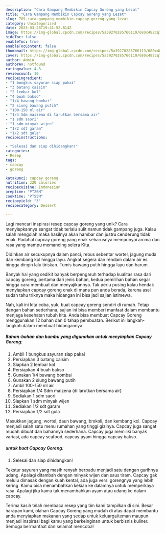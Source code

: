 ```yaml
---
description: "Cara Gampang Membikin Capcay Goreng yang Lezat"
title: "Cara Gampang Membikin Capcay Goreng yang Lezat"
slug: 789-cara-gampang-membikin-capcay-goreng-yang-lezat
category: Uncategorized
date: 2023-03-26T19:41:52.814Z
image: https://img-global.cpcdn.com/recipes/5a39270285766119/680x482cq70/capcay-goreng-foto-resep-utama.jpg
hideToc: false
enableToc: true
enableTocContent: false
thumbnail: https://img-global.cpcdn.com/recipes/5a39270285766119/680x482cq70/capcay-goreng-foto-resep-utama.jpg
cover: https://img-global.cpcdn.com/recipes/5a39270285766119/680x482cq70/capcay-goreng-foto-resep-utama.jpg
author: Admin
authorAv: notfound
ratingvalue: 4.8
reviewcount: 10
recipeingredient:
- "1 bungkus sayuran siap pakai"
- "3 batang caisim"
- "2 lembar kol"
- "4 buah bakso"
- "1/4 bawang bombai"
- "2 siung bawang putih"
- "100-150 ml air"
- "1/4 Sdm maizena di larutkan bersama air"
- "1 sdm saori"
- "1 sdm minyak wijen"
- "1/2 sdt garam"
- "1/2 sdt gula"
recipeinstructions:

- "Selesai dan siap dihidangkan!"
categories:
- Resep
tags:
- capcay
- goreng

katakunci: capcay goreng 
nutrition: 220 calories
recipecuisine: Indonesian
preptime: "PT26M"
cooktime: "PT55M"
recipeyield: "3"
recipecategory: Dessert

---
```





Lagi mencari inspirasi resep capcay goreng yang unik? Cara menyiapkannya sangat tidak terlalu sulit namun tidak gampang juga. Kalau salah mengolah maka hasilnya akan hambar dan justru cenderung tidak enak. Padahal capcay goreng yang enak seharusnya mempunyai aroma dan rasa yang mampu memancing selera Kita.





Didihkan air secukupnya dalam panci, rebus sebentar wortel, jagung muda dan kembang kol hingga layu. Angkat segera dan rendam dalam air es hingga dingin lalu tiriskan. Tumis bawang putih hingga layu dan harum.

Banyak hal yang sedikit banyak berpengaruh terhadap kualitas rasa dari capcay goreng, pertama dari jenis bahan, kedua pemilihan bahan segar hingga cara membuat dan menyajikannya. Tak perlu pusing kalau hendak menyiapkan capcay goreng enak di mana pun anda berada, karena asal sudah tahu triknya maka hidangan ini bisa jadi sajian istimewa.






Nah, kali ini kita coba, yuk, buat capcay goreng sendiri di rumah. Tetap dengan bahan sederhana, sajian ini bisa memberi manfaat dalam membantu menjaga kesehatan tubuh kita. Anda bisa membuat Capcay Goreng menggunakan 12 bahan dan 0 tahap pembuatan. Berikut ini langkah-langkah dalam membuat hidangannya.

<!--inarticleads1-->

##### Bahan-bahan dan bumbu yang digunakan untuk menyiapkan Capcay Goreng:

1. Ambil 1 bungkus sayuran siap pakai
1. Persiapkan 3 batang caisim
1. Siapkan 2 lembar kol
1. Persiapkan 4 buah bakso
1. Gunakan 1/4 bawang bombai
1. Gunakan 2 siung bawang putih
1. Ambil 100-150 ml air
1. Persiapkan 1/4 Sdm maizena (di larutkan bersama air)
1. Sediakan 1 sdm saori
1. Siapkan 1 sdm minyak wijen
1. Sediakan 1/2 sdt garam
1. Persiapkan 1/2 sdt gula


Masukkan jagung, wortel, daun bawang, brokoli, dan kembang kol. Capcay menjadi salah satu menu rumahan yang tinggi gizinya. Capcay juga sangat mudah dibuat dan bahannya sederhana. Capcay juga memiliki banyak variasi, ada capcay seafood, capcay ayam hingga capcay bakso. 

<!--inarticleads2-->

#####  untuk buat Capcay Goreng:


1. Selesai dan siap dihidangkan!

Tekstur sayuran yang masih renyah berpadu menjadi satu dengan gurihnya udang. Apalagi ditambah dengan minyak wijen dan saus tiram. Capcay gak melulu dimasak dengan kuah kental, ada juga versi gorengnya yang lebih kering. Kamu bisa menambahkan kekian ke dalamnya untuk memperkaya rasa. Apalagi jika kamu tak menambahkan ayam atau udang ke dalam capcay. 

Terima kasih telah membaca resep yang tim kami tampilkan di sini. Besar harapan kami, olahan Capcay Goreng yang mudah di atas dapat membantu anda menyiapkan makanan yang sedap untuk keluarga/teman maupun menjadi inspirasi bagi kamu yang berkeinginan untuk berbisnis kuliner. Semoga bermanfaat dan selamat mencoba!
